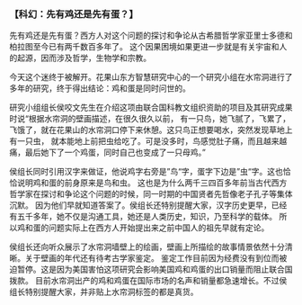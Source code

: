 ### 【科幻：先有鸡还是先有蛋？】

先有鸡还是先有蛋？西方人对这个问题的探讨和争论从古希腊哲学家亚里士多德和柏拉图至今已有两千数百多年了。
这个因果困境如果更进一步就是有关宇宙和人的起源，因而涉及哲学，生物学和宗教。

今天这个迷终于被解开。花果山东方智慧研究中心的一个研究小组在水帘洞进行了多年的研究，终于得出结论：鸡和蛋是同时问世的。

研究小组组长侯咬文先生在介绍这项由联合国科教文组织资助的项目及其研究成果时说“根据水帘洞的壁画描述，在很久很久以前，
有一只鸟，她飞腻了，飞累了，飞饿了，就在花果山的水帘洞口停下来休憩。这只鸟正想要喝水，突然发现草地上有一只虫，
就本能地上前把虫给吃了。可是没多时，鸟感觉肚子痛，而且越来越痛，最后她下了一个鸡蛋，同时自己也变成了一只母鸡。” 

侯组长同时引用汉字来做证，他说鸡字右旁是”鸟“字，蛋字下边是”虫“字。这也恰恰说明鸡和蛋的前身原来是鸟和虫。
这也是为什么两千三四百多年前当古代西方哲学家在探讨和争论这个问题的时候，同一时期的中国贤者先哲像老子孔子等集体沉默。
因为他们早就知道答案了。侯组长还特别提醒大家，汉字历史更早，已经有五千多年，她不仅是沟通工具，她还是人类历史，知识，乃至科学的载体。
所以鸡和蛋的问题实际上在西方人开始提出来之前中国人的祖先早就有定论。

侯组长还向听众展示了水帘洞墙壁上的绘画，壁画上所描绘的故事情景依然十分清晰。关于壁画的年代还有待考古学家鉴定。
鉴定工作目前因为经费没有到位而被迫暂停。这是因为美国害怕这项研究会影响美国鸡和鸡蛋的出口销量而阻止联合国拨款。
目前水帘洞出产的鸡和鸡蛋在国际市场的名声和销量都急速增长。不过侯组长特别提醒大家，并非贴上水帘洞标签的都是真货。
 
